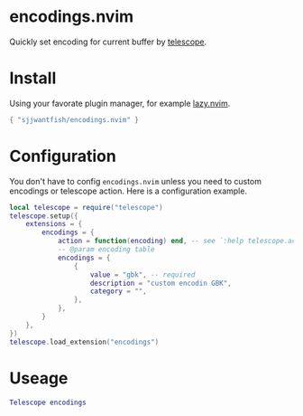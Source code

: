 # encodings.nvim
Quickly set encoding for current buffer by [telescope](https://github.com/nvim-telescope/telescope.nvim).

# Install
Using your favorate plugin manager, for example [lazy.nvim](https://github.com/folke/lazy.nvim).
```lua
{ "sjjwantfish/encodings.nvim" }
```

# Configuration
You don't have to config `encodings.nvim` unless you need to custom encodings or telescope action.
Here is a configuration example.
```lua
local telescope = require("telescope")
telescope.setup({
	extensions = {
        encodings = {
            action = function(encoding) end, -- see `:help telescope.actions`
            -- @param encoding table
            encodings = {
                {
                    value = "gbk", -- required
                    description = "custom encodin GBK",
                    category = "",
                },
            },
        }
	},
})
telescope.load_extension("encodings")
```

# Useage
```lua
Telescope encodings
```
